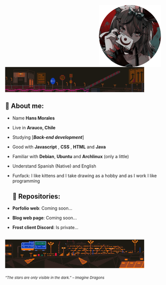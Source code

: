<div>
<img src="./img/profile04.png" width="200" align="right"/>
<br/>

<img src="./img/aboutme03.webp" width="450" />

## 🌱 About me:

- Name **Hans Morales**

- Live in **Arauco, Chile**

- Studying [***Back-end development***]

- Good with **Javascript** , **CSS** , **HTML** and **Java**

- Familiar with **Debian**, **Ubuntu** and **Archlinux** (only a little)

- Understand Spanish (Native) and English

- Funfack: I like kittens and I take drawing as a hobby and as I work I like programming

  ## 💫 Repositories:

- **Porfolio web**: Coming soon...

- **Blog web page**: Coming soon...

- **Frost client Discord**: Is private...

<br/>
<img src="./img/aboutme01.webp" width="450">
<br/>
  
<sub> *“The stars are only visible in the dark.” – Imagine Dragons* </sub>

</div>
